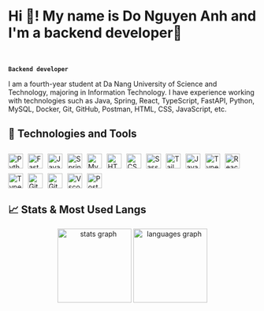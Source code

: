 <h1 align="left">Hi 👋! My name is Do Nguyen Anh and I'm a backend developer🦊</h1>
<br />

**`Backend developer`**

I am a fourth-year student at Da Nang University of Science and Technology, majoring in Information Technology. I have experience working with technologies such as Java, Spring, React, TypeScript, FastAPI, Python, MySQL, Docker, Git, GitHub, Postman, HTML, CSS, JavaScript, etc.
<br />
<h2>🔧 Technologies and Tools</h2>
<div style="display: inline-block;">
<img align="left" style="margin-right:10px; margin-top:10px;" alt="Python" width="30px" src="https://cdn.jsdelivr.net/gh/devicons/devicon@latest/icons/python/python-original.svg" />
<img align="left" style="margin-right:10px; margin-top:10px;"  alt="FastAPI" width="30px" src="https://cdn.jsdelivr.net/gh/devicons/devicon@latest/icons/fastapi/fastapi-plain.svg" />
<img align="left" style="margin-right:10px; margin-top:10px;"  alt="Java" width="30px" src="https://cdn.jsdelivr.net/gh/devicons/devicon/icons/java/java-original.svg"/>
<img align="left" style="margin-right:10px; margin-top:10px;"  alt="Spring" width="30px" src="https://cdn.jsdelivr.net/gh/devicons/devicon/icons/spring/spring-original.svg" />
<img align="left" style="margin-right:10px; margin-top:10px;"  alt="MySQL" width="30px" src="https://cdn.jsdelivr.net/gh/devicons/devicon@latest/icons/mysql/mysql-original.svg" />
<img align="left" style="margin-right:10px; margin-top:10px;"  alt="HTML" width="30px" src="https://cdn.jsdelivr.net/gh/devicons/devicon/icons/html5/html5-plain.svg" />
<img align="left" style="margin-right:10px; margin-top:10px;"  alt="CSS" width="30px" src="https://cdn.jsdelivr.net/gh/devicons/devicon/icons/css3/css3-plain.svg" />
<img align="left" style="margin-right:10px; margin-top:10px;"  alt="Sass" width="30px" src="https://cdn.jsdelivr.net/gh/devicons/devicon@latest/icons/sass/sass-original.svg" />
<img align="left" style="margin-right:10px; margin-top:10px;"  alt="Tailwind" width="30px" src="https://cdn.jsdelivr.net/gh/devicons/devicon@latest/icons/tailwindcss/tailwindcss-original.svg" />
<img align="left" style="margin-right:10px; margin-top:10px;"  alt="JavaScript" width="30px" src="https://cdn.jsdelivr.net/gh/devicons/devicon/icons/javascript/javascript-plain.svg" />
<img align="left" style="margin-right:10px; margin-top:10px;"  alt="TypeScript" width="30px" src="https://cdn.jsdelivr.net/gh/devicons/devicon/icons/typescript/typescript-plain.svg" />
<img align="left" style="margin-right:10px; margin-top:10px;"  alt="React" width="30px" src="https://cdn.jsdelivr.net/gh/devicons/devicon/icons/react/react-original.svg" />
<img align="left" style="margin-right:10px; margin-top:10px;"  alt="TypeScript" width="30px" src="https://cdn.jsdelivr.net/gh/devicons/devicon@latest/icons/docker/docker-original.svg" />
<img align="left" style="margin-right:10px; margin-top:10px;"  alt="Git" width="30px" src="https://cdn.jsdelivr.net/gh/devicons/devicon/icons/git/git-original.svg" />
<img align="left" style="margin-right:10px; margin-top:10px;"  alt="GitHub" width="30px" src="https://cdn.jsdelivr.net/gh/devicons/devicon/icons/github/github-original.svg" />
<img align="left" style="margin-right:10px; margin-top:10px;"  alt="Vscode" width="30px" src="https://cdn.jsdelivr.net/gh/devicons/devicon@latest/icons/vscode/vscode-original.svg" />
<img align="left" style="margin-right:10px; margin-top:10px;"  alt="Postman" width="30px" src="https://cdn.jsdelivr.net/gh/devicons/devicon@latest/icons/postman/postman-original.svg" />
</div>
<br />
<h2>📈 Stats & Most Used Langs</h2>
<div align="center">
  <img src="https://github-readme-stats.vercel.app/api?hide_title=false&hide_rank=false&show_icons=true&include_all_commits=true&count_private=true&disable_animations=false&theme=onedark&locale=en&hide_border=false&username=DNAnh01" height="150" alt="stats graph"  />
  <img src="https://github-readme-stats.vercel.app/api/top-langs?locale=en&hide_title=false&layout=compact&card_width=320&langs_count=5&theme=onedark&hide_border=false&username=DNAnh01" height="150" alt="languages graph"  />
</div>
<br />
